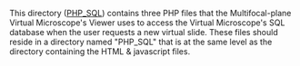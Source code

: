 This directory ([PHP_SQL](https://github.com/MFPvirtual-microscope/Viewer/tree/main/PHP_SQL)) contains three PHP files that the Multifocal-plane Virtual Microscope's Viewer uses to access the Virtual Microscope's SQL database when the user requests a new virtual slide.  These files should reside in a directory named "PHP_SQL" that is at the same level as the directory containing the HTML & javascript files.

